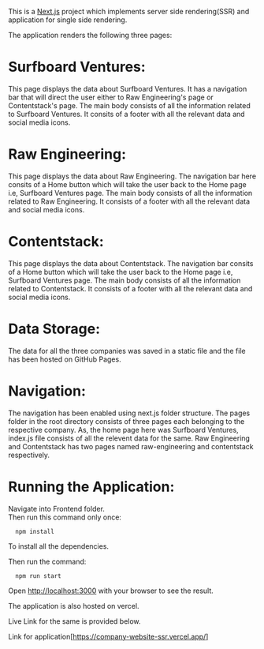 This is a [Next.js](https://nextjs.org/) project which implements server side rendering(SSR) and application for single side rendering.

The application renders the following three pages:

# Surfboard Ventures:

This page displays the data about Surfboard Ventures. It has a navigation bar that will direct the user either to Raw Engineering's page or Contentstack's page.
The main body consists of all the information related to Surfboard Ventures. It consits of a footer with all the relevant data and social media icons.

# Raw Engineering:

This page displays the data about Raw Engineering. The navigation bar here consits of a Home button which will take the user back to the Home page i.e, Surfboard Ventures page. The main body consists of all the information related to Raw Engineering. It consists of a footer with all the relevant data and social media icons.

# Contentstack:

This page displays the data about Contentstack. The navigation bar consits of a Home button which will take the user back to the Home page i.e, Surfboard Ventures page. The main body consists of all the information related to Contentstack. It consists of a footer with all the relevant data and social media icons.

# Data Storage:

The data for all the three companies was saved in a static file and the file has been hosted on GitHub Pages.

# Navigation:

The navigation has been enabled using next.js folder structure. The pages folder in the root directory consists of three pages each belonging to the respective company. As, the home page here was Surfboard Ventures, index.js file consists of all the relevent data for the same. Raw Engineering and Contentstack has two pages named raw-engineering and contentstack respectively. 

# Running the Application:

 Navigate into Frontend folder.\
  Then run this command only once:

      npm install

  To install all the dependencies.

  Then run the command:

      npm run start

  Open [http://localhost:3000](http://localhost:3000) with your browser to see the result.
  
  
  The application is also hosted on vercel.

  Live Link for the same is provided below.

  Link for application[https://company-website-ssr.vercel.app/]




